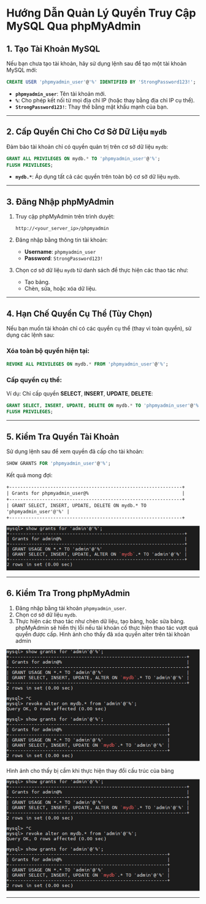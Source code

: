 # Hướng Dẫn Quản Lý Quyền Truy Cập MySQL Qua phpMyAdmin

## 1. Tạo Tài Khoản MySQL
Nếu bạn chưa tạo tài khoản, hãy sử dụng lệnh sau để tạo một tài khoản MySQL mới:

```sql
CREATE USER 'phpmyadmin_user'@'%' IDENTIFIED BY 'StrongPassword123!';
```

- **`phpmyadmin_user`**: Tên tài khoản mới.
- **`%`**: Cho phép kết nối từ mọi địa chỉ IP (hoặc thay bằng địa chỉ IP cụ thể).
- **`StrongPassword123!`**: Thay thế bằng mật khẩu mạnh của bạn.

---

## 2. Cấp Quyền Chỉ Cho Cơ Sở Dữ Liệu `mydb`

Đảm bảo tài khoản chỉ có quyền quản trị trên cơ sở dữ liệu `mydb`:

```sql
GRANT ALL PRIVILEGES ON mydb.* TO 'phpmyadmin_user'@'%';
FLUSH PRIVILEGES;
```

- **`mydb.*`**: Áp dụng tất cả các quyền trên toàn bộ cơ sở dữ liệu `mydb`.

---

## 3. Đăng Nhập phpMyAdmin

1. Truy cập phpMyAdmin trên trình duyệt:
   ```
   http://<your_server_ip>/phpmyadmin
   ```

2. Đăng nhập bằng thông tin tài khoản:
   - **Username**: `phpmyadmin_user`
   - **Password**: `StrongPassword123!`

3. Chọn cơ sở dữ liệu `mydb` từ danh sách để thực hiện các thao tác như:
   - Tạo bảng.
   - Chèn, sửa, hoặc xóa dữ liệu.

---

## 4. Hạn Chế Quyền Cụ Thể (Tùy Chọn)

Nếu bạn muốn tài khoản chỉ có các quyền cụ thể (thay vì toàn quyền), sử dụng các lệnh sau:

### Xóa toàn bộ quyền hiện tại:
```sql
REVOKE ALL PRIVILEGES ON mydb.* FROM 'phpmyadmin_user'@'%';
```

### Cấp quyền cụ thể:
Ví dụ: Chỉ cấp quyền **SELECT**, **INSERT**, **UPDATE**, **DELETE**:
```sql
GRANT SELECT, INSERT, UPDATE, DELETE ON mydb.* TO 'phpmyadmin_user'@'%';
FLUSH PRIVILEGES;
```

---

## 5. Kiểm Tra Quyền Tài Khoản

Sử dụng lệnh sau để xem quyền đã cấp cho tài khoản:
```sql
SHOW GRANTS FOR 'phpmyadmin_user'@'%';
```

Kết quả mong đợi:
```plaintext
+---------------------------------------------------------------+
| Grants for phpmyadmin_user@%                                  |
+---------------------------------------------------------------+
| GRANT SELECT, INSERT, UPDATE, DELETE ON mydb.* TO 'phpmyadmin_user'@'%' |
+---------------------------------------------------------------+
```

![Command Prompt](https://github.com/cuongnvvietis/NhanHoa/blob/main/Docs/Picture/DB/Screenshot_154.png)

---

## 6. Kiểm Tra Trong phpMyAdmin

1. Đăng nhập bằng tài khoản `phpmyadmin_user`.
2. Chọn cơ sở dữ liệu `mydb`.
3. Thực hiện các thao tác như chèn dữ liệu, tạo bảng, hoặc sửa bảng. phpMyAdmin sẽ hiển thị lỗi nếu tài khoản cố thực hiện thao tác vượt quá quyền được cấp.
Hình ảnh cho thấy đã xóa quyền alter trên tài khoản admin

![Command Prompt](https://github.com/cuongnvvietis/NhanHoa/blob/main/Docs/Picture/DB/Screenshot_155.png)

Hình ảnh cho thấy bị cầm khi thực hiện thay đổi cấu trúc của bảng

![Command Prompt](https://github.com/cuongnvvietis/NhanHoa/blob/main/Docs/Picture/DB/Screenshot_155.png)

---
